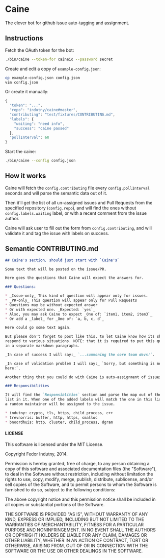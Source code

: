 # Caine

The clever bot for github issue auto-tagging and assignment.

## Instructions

Fetch the OAuth token for the bot:

```sh
./bin/caine --token-for caineio --password secret
```

Create and edit a copy of `example-config.json`:

```sh
cp example-config.json config.json
vim config.json
```

Or create it manually:

```javascript
{
  "token": "...",
  "repo": "indutny/caine#master",
  "contributing": "test/fixtures/CONTRIBUTING.md",
  "labels": {
    "waiting": "need info",
    "success": "caine passed"
  },
  "pollInterval": 60
}
```

Start the caine:

```sh
./bin/caine --config config.json
```

## How it works

Caine will fetch the `config.contributing` file every `config.pollInterval`
seconds and will parse the semantic data out of it.

Then it'll get the list of all un-assigned issues and Pull Requests from the
specified repository (`config.repo`), and will find the ones without
`config.labels.waiting` label, or with a recent comment from the issue author.

Caine will ask user to fill out the form from `config.contributing`, and will
validate it and tag the issue with labels on success.

## Semantic CONTRIBUTING.md

```md
## Caine's section, should just start with `Caine's`

Some text that will be posted on the issue/PR.

Here goes the questions that Caine will expect the answers for.

### Questions:

* _Issue-only_ This kind of question will appear only for issues.
* _PR-only_ This question will appear only for Pull Requests
* Questions may be without expected answer
* Or with expected one. _Expected: `yes`_
* Also, you may ask Caine to expect _One of: `item1, item2, item3`_
* Or add a _label_ for _One of: `a, b, c, d`_

Here could go some text again.

But please don't forget to post like this, to let Caine know how its should
respond to various situations. NOTE: that it is required to put this quotes
in a separate markdown paragraphs.

_In case of success I will say:_ `...summoning the core team devs!`.

_In case of validation problem I will say:_ `Sorry, but something is not right
here:`.

Another thing that you could do with Caine is auto-assignment of issues.

### Responsibilities

It will find the `Responsiblities` section and parse the map out of the first
list in it. When one of the added labels will match the one in this list - 
a random maintainer will be assigned to the issue.

* indutny: crypto, tls, https, child_process, c++
* trevnorris: buffer, http, https, smalloc
* bnoordhuis: http, cluster, child_process, dgram
```

#### LICENSE

This software is licensed under the MIT License.

Copyright Fedor Indutny, 2014.

Permission is hereby granted, free of charge, to any person obtaining a
copy of this software and associated documentation files (the
"Software"), to deal in the Software without restriction, including
without limitation the rights to use, copy, modify, merge, publish,
distribute, sublicense, and/or sell copies of the Software, and to permit
persons to whom the Software is furnished to do so, subject to the
following conditions:

The above copyright notice and this permission notice shall be included
in all copies or substantial portions of the Software.

THE SOFTWARE IS PROVIDED "AS IS", WITHOUT WARRANTY OF ANY KIND, EXPRESS
OR IMPLIED, INCLUDING BUT NOT LIMITED TO THE WARRANTIES OF
MERCHANTABILITY, FITNESS FOR A PARTICULAR PURPOSE AND NONINFRINGEMENT. IN
NO EVENT SHALL THE AUTHORS OR COPYRIGHT HOLDERS BE LIABLE FOR ANY CLAIM,
DAMAGES OR OTHER LIABILITY, WHETHER IN AN ACTION OF CONTRACT, TORT OR
OTHERWISE, ARISING FROM, OUT OF OR IN CONNECTION WITH THE SOFTWARE OR THE
USE OR OTHER DEALINGS IN THE SOFTWARE.

